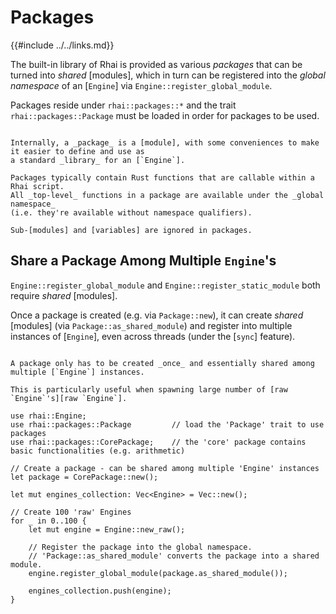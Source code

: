 Packages
========

{{#include ../../links.md}}

The built-in library of Rhai is provided as various _packages_ that can be turned into _shared_
[modules], which in turn can be registered into the _global namespace_ of an [`Engine`] via
`Engine::register_global_module`.

Packages reside under `rhai::packages::*` and the trait `rhai::packages::Package` must be loaded in
order for packages to be used.

```admonish question.small "Rhai internals: Packages _are_ modules!"

Internally, a _package_ is a [module], with some conveniences to make it easier to define and use as
a standard _library_ for an [`Engine`].

Packages typically contain Rust functions that are callable within a Rhai script.
All _top-level_ functions in a package are available under the _global namespace_
(i.e. they're available without namespace qualifiers).

Sub-[modules] and [variables] are ignored in packages.
```


Share a Package Among Multiple `Engine`'s
----------------------------------------

`Engine::register_global_module` and `Engine::register_static_module` both require _shared_ [modules].

Once a package is created (e.g. via `Package::new`), it can create _shared_ [modules]
(via `Package::as_shared_module`) and register into multiple instances of [`Engine`],
even across threads (under the [`sync`] feature).

```admonish tip.small "Tip: Sharing package"

A package only has to be created _once_ and essentially shared among multiple [`Engine`] instances.

This is particularly useful when spawning large number of [raw `Engine`'s][raw `Engine`].
```

```rust,no_run
use rhai::Engine;
use rhai::packages::Package         // load the 'Package' trait to use packages
use rhai::packages::CorePackage;    // the 'core' package contains basic functionalities (e.g. arithmetic)

// Create a package - can be shared among multiple 'Engine' instances
let package = CorePackage::new();

let mut engines_collection: Vec<Engine> = Vec::new();

// Create 100 'raw' Engines
for _ in 0..100 {
    let mut engine = Engine::new_raw();

    // Register the package into the global namespace.
    // 'Package::as_shared_module' converts the package into a shared module.
    engine.register_global_module(package.as_shared_module());

    engines_collection.push(engine);
}
```
